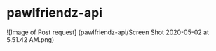 # pawlfriendz-api
![Image of Post request]
(pawlfriendz-api/Screen Shot 2020-05-02 at 5.51.42 AM.png)
